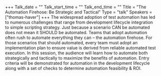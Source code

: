 +++
Talk_date = ""
Talk_start_time = ""
Talk_end_time = ""
Title = "The Automation Firehose: Be Strategic and Tactical"
Type = "talk"
Speakers = ["thomas-haver"]
+++
The widespread adoption of test automation has led to numerous challenges that range from development lifecycle integration to simple scripting strategy. Just because a scenario CAN be automated does not mean it SHOULD be automated. Teams that adopt automation often rush to automate everything they can – the automation firehose. For those scenarios that should automated, every team must adopt an implementation plan to ensure value is derived from reliable automated test execution. In this session, the audience will learn how to automate both strategically and tactically to maximize the benefits of automation. Entry criteria will be demonstrated for automation in the development lifecycle along with a set of checks to determine automation feasibility & ROI.
